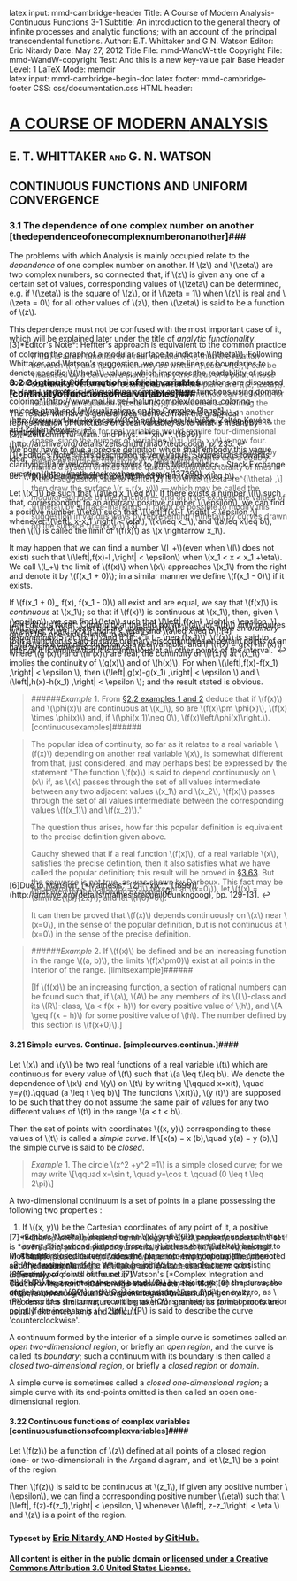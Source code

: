 latex input:	mmd-cambridge-header
Title:	A Course of Modern Analysis-Continuous Functions 3-1
Subtitle:	An introduction to the general theory of
	infinite processes and analytic functions;
	with an account of the principal
	transcendental functions.
Author:	E.T. Whittaker and G.N. Watson
Editor:	Eric Nitardy
Date:	May 27, 2012
Title File:	mmd-WandW-title
Copyright File:	mmd-WandW-copyright
Test:	And this is a new key-value pair
Base Header Level:	1
LaTeX Mode:	memoir  
latex input:	mmd-cambridge-begin-doc 
latex footer:	mmd-cambridge-footer
CSS:	css/documentation.css
HTML header:	<script type="text/javascript"
	src="http://cdn.mathjax.org/mathjax/latest/MathJax.js?config=TeX-AMS_HTML"></script>
	<script type="text/javascript" src="js/showhide.js"></script>
	<script type="text/javascript" src="js/mathjaxend.js"></script>


<div id="header"><h1><a href="CMA00-FrontMN.html">A COURSE OF MODERN<span>&nbsp;</span>ANALYSIS</a></h1><h2>E. T. WHITTAKER <span style="font-size:65%;">AND</span> G.<span>&nbsp;</span>N.<span>&nbsp;</span>WATSON</h2></div>

<div markdown=1 id="content">
<div markdown=1 class="contenttext">

## CONTINUOUS FUNCTIONS AND UNIFORM CONVERGENCE ##

### 3.1 The dependence of one complex number on another [thedependenceofonecomplexnumberonanother]###

The problems with which Analysis is mainly occupied relate to the *dependence* of one complex number on another. If \\(z\\) and \\(\zeta\\) are two complex numbers, so connected that, if \\(z\\) is given any one of a certain set of values, corresponding values of \\(\zeta\\) can be determined, e.g. if \\(\zeta\\) is the square of \\(z\\), or if \\(\zeta = 1\\) when \\(z\\) is real and \\(\zeta = 0\\) for all other values of \\(z\\), then \\(\zeta\\) is said to be a function of \\(z\\). 

This dependence must not be confused with the most important case of it, which will be explained later under the title of *analytic functionality*. 

>If \\(f\\) is a real function of a real variable \\(z\\), then the relation between \\(f\\) and \\(z\\), which may be written
>\\[\zeta =f(z),\\]
>can be visualised by a curve in a plane, namely the locus of a point whose coordinates referred to rectangular axes in the plane are \\((z, \zeta)\\). No such simple and convenient geometrical method can be found for visualising an equation
>\\[\zeta =f(z),\\]
>considered as defining the dependence of one complex number \\(\zeta=\xi+i\eta\\) on another complex number \\(z=x+iy\\). A representation strictly analogous to the one already given for real variables would require four-dimensional space, since the number of variables \\(\xi, \eta, x,y\\) is now four.
>
>One suggestion (made by Lie and Weierstrass) is to use a doubly-manifold system of lines in the quadruply-manifold totality of lines in three-dimensional space.<a class="marginmark" onClick="toggleHide('mn:1,-5');">&#91;1&#93;</a>

</div>



<div markdown=1 class="marginnotes" id="mn:1,-5" style="margin-top: -5em; margin-bottom: -5em;"><a class="marginmark">&#91;1&#93;</a>*Editor's Note*: This description is very vague. Suggestions towards clarifying it are welcome as answers to [this Mathematics - Stack Exchange question](http://math.stackexchange.com/q/137290).<a onClick="hideIt('mn:1,-5')" title="hide margin note" class="reversefootnote">&#160;&#8617;</a>

</div>



<div markdown=1 class="contenttext">

>Another suggestion is to represent \\(\xi\\) and \\(\eta\\); separately by means of surfaces
>\\[\xi=\xi(x,y), \; \eta=\eta(x,y).\\] 
>
>A third suggestion, due to Heffter<a class="marginmark" onClick="toggleHide('mn:2,-14');">&#91;2&#93;</a> is to write 
>\\[\zeta=re^{i\theta} ,\\]
>then draw the surface \\(r = r(x, y)\\) — which may be called the *modular-surface* of the function — and on it to- express the values of \\(\theta\\) by surface-markings. It might be possible to modify this suggestion in various ways by representing \\(\theta\\) by curves drawn on the surface \\(r=r(x,y)\\).<a class="marginmark" onClick="toggleHide('mn:3,-9');">&#91;3&#93;</a>

</div>



<div markdown=1 class="marginnotes" id="mn:2,-14" style="margin-top: -14em; margin-bottom: -14em;"><a class="marginmark">&#91;2&#93;</a>[*Zeitschrift f&uuml;r Math. und Phys.* **xliv**. (1899)](http://archive.org/details/zeitschriftfrma07teubgoog), p. 235.<a onClick="hideIt('mn:2,-14')" title="hide margin note" class="reversefootnote">&#160;&#8617;</a>

</div>



<div markdown=1 class="contenttext">

</div>



<div markdown=1 class="marginnotes" id="mn:3,-9" style="margin-top: -9em; margin-bottom: -9em;"><a class="marginmark">&#91;3&#93;</a>*Editor's Note*: Heffter's approach is equivalent to the common practice of coloring the graph of a modular surface to indicate \\(\theta\\). Following Whittaker and Watson's suggestion, we can use lines or boundaries to denote specific \\(\theta\\) values, which improves the readability of such colored graphs. Other ways of visualizing complex functions are discussed in Hans Lundmark's  [*Visualizing complex analytic functions using domain coloring*](http://www.mai.liu.se/~halun/complex/domain_coloring-unicode.html) and [*Visualizations on the Complex Plane*](http://zeus.nyf.hu/~kovacsz/VOCP.pdf) by Jan Hubi&ccaron;ka, Zoltán Kovács, and Zoltán Kovács. <a onClick="hideIt('mn:3,-9')" title="hide margin note" class="reversefootnote">&#160;&#8617;</a>

</div>



<div markdown=1 class="contenttext">


### 3.2 Continuity of functions of real variables [continuityoffunctionsofrealvariables]###

The reader will have a general idea (derived from the graphical representation of functions of a real variable) as to what is meant by continuity. 

We now have to give a precise definition which shall embody this vague idea. 

Let \\(f(x)\\) be a function of \\(x\\) defined when \\(a\leq x\leq b\\). 

Let \\(x_1\\) be such that \\(a\leq x_1\leq b\\). If there exists a number \\(l\\) such that, corresponding to an arbitrary positive number \\(\epsilon\\), we can find a positive number \\(\eta\\) such that
\\[\left|\,f(x)-l \,\right| < \epsilon ,\\]
whenever \\(\left|\, x-x_1  \right| < \eta\\), \\(x\neq x_1\\), and \\(a\leq x\leq b\\), then \\(l\\) is called the limit of \\(f(x)\\) as \\(x \rightarrow x_1\\).

It may happen that we can find a number \\(l_+\\)(even when \\(l\\) does not exist) such that \\(\left|\,f(x)-l \,\right| < \epsilon\\) when \\(x_1 < x < x_1 +\eta\\). We call \\(l_+\\) the limit of \\(f(x)\\) when \\(x\\) approaches \\(x_1\\) from the right and denote it by \\(f(x_1 + 0)\\); in a similar 
manner we define \\(f(x_1 - 0)\\) if it exists. 


If \\(f(x_1 + 0),\, f(x), f(x_1 - 0)\\)  all exist and are equal, we say that \\(f(x)\\) is 
*continuous* at \\(x_1\\); so that if \\(f(x)\\) is 
continuous at \\(x_1\\), then, given \\(\epsilon\\), we can find \\(\eta\\) such that 
\\[\left|\,f(x)-l \,\right| < \epsilon ,\\]
whenever \\(\left|\, x-x_1  \right| < \eta\\) and \\(a\leq x\leq b\\).<a class="marginmark" onClick="toggleHide('mn:4,-3');">&#91;4&#93;</a> 

</div>



<div markdown=1 class="marginnotes" id="mn:4,-3" style="margin-top: -3em; margin-bottom: -3em;"><a class="marginmark">&#91;4&#93;</a>*Editor's Note*: Continuity at the end points \\(a\\) or \\(b\\) only requires one of the one-sided limits to exist.<a onClick="hideIt('mn:4,-3')" title="hide margin note" class="reversefootnote">&#160;&#8617;</a>

</div>



<div markdown=1 class="contenttext">

If \\(l_+\\) and \\(l_-\\) exist but are unequal,\\(f(x)\\) is said to have an *ordinary 
discontinuity*<a class="marginmark" onClick="toggleHide('mn:5,-3');">&#91;5&#93;</a> at \\(x_1\\); and if  \\(l_+ = l_- \neq f(x_1)\\), \\(f(x)\\) is said to have a *removable 
discontinuity* at \\(x_1\\).

</div>



<div markdown=1 class="marginnotes" id="mn:5,-3" style="margin-top: -3em; margin-bottom: -3em;"><a class="marginmark">&#91;5&#93;</a>If a function is said to have ordinary discontinuities at certain points of an interval it is implied that it is continuous at all other points of the interval. <a onClick="hideIt('mn:5,-3')" title="hide margin note" class="reversefootnote">&#160;&#8617;</a>

</div>



<div markdown=1 class="contenttext">

If \\(f(x)\\) is a complex function of a real variable, and if \\(f(x) = g(x)+ih (x)\\) 
where \\(g (x)\\) and \\(h (x)\\) are real, the continuity of \\(f(x)\\) at \\(x_1\\) implies the continuity of \\(g(x)\\) and of \\(h(x)\\). For when \\(\left|\,f(x)-f(x_1) \,\right| < \epsilon \\), then \\(\left|\,g(x)-g(x_1) \,\right| < \epsilon \\)
and \\(\left|\,h(x)-h(x_1) \,\right| < \epsilon \\); and the result stated is obvious. 

>######*Example* 1. From [&#167;2.2 examples 1 and 2](CMA02-1-LimitsMN.html#monotonicex1) deduce that if \\(f(x)\\) and \\(\phi(x)\\) are continuous at \\(x_1\\), so are \\(f(x)\pm \phi(x)\\),  \\(f(x) \times \phi(x)\\) and, if \\(\phi(x_1)\neq 0\\), \\(f(x)\left/\phi(x)\right.\\). [continuousexamples]######


>The popular idea of continuity, so far as it relates to a real variable \\(f(x)\\) depending on another real variable \\(x\\), is somewhat different from that, just considered, and may perhaps best be expressed by the statement "The function \\(f(x)\\) is said to depend continuously on \\(x\\) if, as \\(x\\) passes through the set of all values intermediate between any two adjacent values \\(x_1\\) and \\(x_2\\), \\(f(x)\\)  passes through the set of all values intermediate between the corresponding values \\(f(x_1)\\) and \\(f(x_2)\\)."
>
>The question thus arises, how far this popular definition is equivalent to the precise definition given above.
>
>Cauchy shewed that if a real function \\(f(x)\\), of a real variable \\(x\\), satisfies the precise definition, then it also satisfies what we have called the popular definition; this result will be proved in [&#167;3.63](CMA03-3-Heine-BorelMN.html#arealfunctionofarealvariablecontinuousinaclosedintervalattainsallvaluesbetweenitsupperandlowerbounds.). But the converse is not true, as was shewn by Darboux. This fact may be illustrated by the following example.<a class="marginmark" onClick="toggleHide('mn:6,-3');">&#91;6&#93;</a>

</div>



<div markdown=1 class="marginnotes" id="mn:6,-3" style="margin-top: -3em; margin-bottom: -3em;"><a class="marginmark">&#91;6&#93;</a>Due to Mansion, [*Mathesis*, (2) **xix**. (1899)](http://archive.org/details/mathesisrecueil06unkngoog), pp. 129-131.<a onClick="hideIt('mn:6,-3')" title="hide margin note" class="reversefootnote">&#160;&#8617;</a>

</div>



<div markdown=1 class="contenttext">

>Between \\(x= - 1\\) and \\(x = +1\\) (except at \\(x=0\\)), let \\(f(x) = \sin\frac{\pi}{2x}\\); and let \\(f(0)=0\\). 
>
>It can then be proved that \\(f(x)\\)  depends continuously on \\(x\\) near \\(x=0\\), in the sense of the popular definition, but is not continuous at \\(x=0\\) in the sense of the precise definition. 

>######*Example* 2. If \\(f(x)\\) be defined and be an increasing function in the range \\((a, b)\\), the limits \\(f(x\pm0)\\) exist at all points in the interior of the range. [limitsexample]######
>
>[If \\(f(x)\\) be an increasing function, a section of rational numbers can be found such that, if \\(a\\), \\(A\\) be any members of its \\(L\\)-class and its \\(R\\)-class, \\(a < f(x + h)\\) for every positive value of \\(h\\), and \\(A \geq f(x + h)\\) for some positive value of \\(h\\). The number defined by this section is \\(f(x+0)\\).] 


#### 3.21 Simple curves. Continua. [simplecurves.continua.]####

Let \\(x\\) and \\(y\\) be two real functions of a real variable \\(t\\) which are continuous 
for every value of \\(t\\) such that \\(a \leq t\leq b\\). We denote the dependence of \\(x\\) and \\(y\\) 
on \\(t\\) by writing 
\\[\qquad x=x(t), \quad y=y(t).\qquad (a \leq t \leq b)\\]
The functions \\(x(t)\\), \\(y (t)\\) are supposed to be such that they do not assume the same pair of values for any two different values of \\(t\\)  in the range \\(a < t < b\\). 

Then the set of points with coordinates \\((x, y)\\) corresponding to these values 
of \\(t\\)  is called a *simple curve*. If 
\\[x(a) = x (b),\quad y(a) = y (b),\\] 
the simple curve is said to be *closed*. 

>*Example* 1. The circle \\(x^2 +y^2 =1\\) is a simple closed curve; for we may write
>\\[\qquad x=\sin t, \quad y=\cos t. \qquad (0 \leq t \leq 2\pi)\\]

A two-dimensional continuum is a set of points in a plane possessing the 
following two properties : 

1. If \\((x, y)\\) be the Cartesian coordinates of any point of it, a positive number \\(\delta\\) (depending on \\(x\\) and \\(y\\)) can be found such that every point whose distance from (x, y) is less than \\(\delta\\) belongs to the set. 
2. Any two points of the set can be joined by a simple curve consisting entirely of points of the set.<a class="marginmark" onClick="toggleHide('mn:7,-7');">&#91;7&#93;</a> 

</div>



<div markdown=1 class="marginnotes" id="mn:7,-7" style="margin-top: -7em; margin-bottom: -7em;"><a class="marginmark">&#91;7&#93;</a>*Editor's Note*: In modern terminology, the first property asserts the set is *open*. The second property asserts that the set is *path-connected*. Most authors use the term *domain* for a non-empty open path-connected set of complex numbers. Whittaker and Watson use that term a bit differently.<a onClick="hideIt('mn:7,-7')" title="hide margin note" class="reversefootnote">&#160;&#8617;</a>

</div>



<div markdown=1 class="contenttext">

>Example. The points for which \\(x^2+y^2 < 1\\) form a continuum. For if P be any point inside the unit circle such that \\(OP=r < 1\\), we may take \\(\delta=1— r\\); and any two points inside the circle may be joined by a straight line lying wholly inside the circle. 

The following two theorems will be assumed in this work;<a class="marginmark" onClick="toggleHide('mn:8,-7');">&#91;8&#93;</a> simple cases of them appear obvious from geometrical intuitions and, generally, theorems of a similar nature will be taken for granted, as formal proofs are usually extremely long and difficult. 

</div>



<div markdown=1 class="marginnotes" id="mn:8,-7" style="margin-top: -7em; margin-bottom: -7em;"><a class="marginmark">&#91;8&#93;</a>Formal proofs will be found in Watson's [*Complex Integration and Cauchy's Theorem.* (Cambridge Math. Tracts, No. 15.)](http://archive.org/details/complexintegrat00watsrich)<a onClick="hideIt('mn:8,-7')" title="hide margin note" class="reversefootnote">&#160;&#8617;</a>

</div>



<div markdown=1 class="contenttext">

(I) A simple closed curve divides the plane into two continua (the 'interior' and the 'exterior'). 

(II) If \\(P\\) be a point on the curve and \\(Q\\) be a point not on the curve, the angle between \\(QP\\) and \\(Ox\\) increases by \\(\pm 2\pi\\) or by zero, as \\(P\\) describes the curve, according as \\(Q\\) is an interior point or an exterior point. If the increase is \\(+ 2\pi\\), \\(P\\) is said to describe the curve 'counterclockwise'. 

A continuum formed by the interior of a simple curve is sometimes called an *open two-dimensional region*, or briefly an *open region*, and the curve is called its *boundary*; such a continuum with its boundary is then called a 
*closed two-dimensional region*, or briefly a *closed region* or *domain*. 

A simple curve is sometimes called a *closed one-dimensional region*; a simple curve with its end-points omitted is then called an open one-dimensional region. 

#### 3.22 Continuous functions of complex variables [continuousfunctionsofcomplexvariables]####

Let \\(f(z)\\) be a function of \\(z\\) defined at all points of a closed region (one- or two-dimensional) in the Argand diagram, and let \\(z_1\\) be a point of the region. 

Then \\(f(z)\\)  is said to be continuous at \\(z_1\\), if given any positive number \\(\epsilon\\), we can find a corresponding positive number \\(\eta\\) such that 
\\[\left|\, f(z)-f(z_1)\,\right| < \epsilon, \\]
whenever \\(\left|\, z-z_1\right| < \eta \\) and \\(z\\) is a point of the region. 


</div>

</div>





<div id="footer">
<h3><span style="font-size:85%;">Typeset by </span><a href="../index.html" target="_blank">Eric Nitardy </a> <span style="font-size:85%;">AND Hosted by </span><a href="https://github.com/" target="_blank"> GitHub.</a></h3>
<h4>All content is either in the public domain or <a href="http://creativecommons.org/licenses/by/3.0/us/" target="_blank">licensed under a Creative Commons Attribution 3.0 United States License.</a></h4>
</div>



<div id="navunicont" class="navigation" style="visibility:hidden;" >
<h2 id="contents">Contents</h2>
<ul>
<li class="part"><a onClick="hideIt('navunicont');showIt('navfront');">FRONTMATTER</a>
  <ul>
    <li><a href="CMA00-FrontMN.html#contents">Table of Contents</a></li>
  </ul>
</li>
<li class="part"><a onClick="hideIt('navunicont');showIt('navprocesses');">PROCESSES OF ANALYSIS</a>
  <ul>
    <li class="more"><a onClick="hideIt('navunicont');showIt('navprocesses');"> more . . . </a></li>
    <li><a href="CMA02-1-LimitsMN.html#thetheoryofconvergence">The Theory of Convergence</a></li>
    <li><a href="#continuousfunctionsanduniformconvergence">Continuity and Uniform Convergence</a>
      <ul>
        <li  class="current"><a href="#thedependenceofonecomplexnumberonanother">Functions of a Complex Variable</a></li>
        <li  class="current"><a href="#continuityoffunctionsofrealvariables">Continuity of Functions of Real Variables</a></li>
	<li><a href="CMA03-2-UniformityMN.html#convergenceofaninfiniteseries">Uniformity of Convergence</a></li>
	<li><a href="CMA03-2-UniformityMN.html#discussionofaparticulardoubleseries.">A Particular Double Series</a></li>
	<li><a href="CMA03-3-Heine-BorelMN.html#theconceptofuniformity.">The Concept of Uniformity</a></li>
	<li><a href="CMA03-3-Heine-BorelMN.html#themodifiedheine-boreltheorem.">The Modified Heine-Borel Theorem</a></li>
	<li><a href="CMA03-4-PowerSeriesMN.html#3.7uniformityofconvergenceofpowerseries.">Uniform Convergence of Power Series</a></li>
       <li><a href="CMA03-4-PowerSeriesMN.html#references.">References</a></li>
        <li><a href="CMA03-4-PowerSeriesMN.html#miscellaneousexamples.">Miscellaneous Examples</a></li>
      </ul>
    </li>
    <li><a href="whereOwhere.html">The Theory of Riemann Integration</a></li>
    <li class="more"><a onClick="hideIt('navunicont');showIt('navprocesses');"> more . . . </a></li>
  </ul>
</li>
<li class="part"><a onClick="hideIt('navunicont');showIt('navtranscendental');">THE TRANSCENDENTAL FUNCTIONS</a></li>
<li class="part"><a onClick="hideIt('navunicont');showIt('navback');">BACKMATTER</a></li>
</ul>
</div>


<div id="navfront" class="navigation" style="visibility:hidden;" >
<h2 id="contents">Contents</h2>
<ul>
<li class="part"><a>FRONTMATTER</a>
  <ul>
    <li><a href="CMA00-FrontMN.html#acourseof">Title Page</a></li>
    <li><a href="CMA00-FrontMN.html#cambridgeuniversitypress">Copyright</a></li>
    <li><a href="CMA00-FrontMN.html#preface">Preface</a></li>
    <li><a href="CMA00-FrontMN.html#editorsnote">Editor&#8217;s Note</a></li>
    <li class="toc"><a href="CMA00-FrontMN.html#contents">Table of Contents</a></li>
  </ul>
</li>
<li class="part"><a onClick="hideIt('navfront');showIt('navprocesses');">PROCESSES OF ANALYSIS</a>  
<ul>
    <li class="more current"><a onClick="showIt('navunicont');hideIt('navfront');"> you are here . . . </a></li>
  </ul>
</li>
<li class="part"><a onClick="hideIt('navfront');showIt('navtranscendental');">THE TRANSCENDENTAL FUNCTIONS</a></li>
<li class="part"><a onClick="hideIt('navfront');showIt('navback');">BACKMATTER</a></li>
</ul>
</div>


<div id="navprocesses" class="navigation" style="visibility:hidden;" >
<h2 id="contents">Contents</h2>
<ul>
<li class="part"><a onClick="showIt('navfront');hideIt('navprocesses');">FRONTMATTER</a></li>
<li class="part"><a>PROCESSES OF ANALYSIS</a>
  <ul >
    <li><a href="CMA01-ComplexMN.html">Complex Numbers</a></li>
    <li><a href="CMA02-1-LimitsMN.html">The Theory of Convergence</a></li>
     <li class="current"><a href="#" onClick="showIt('navunicont');hideIt('navprocesses');">Continuity and Uniform Convergence</a></li>
     <li><a href="whereOwhere.html">The Theory of Riemann Integration</a></li>
     <li class="notdone"><a href="whereOwhere.html">The Properties of Analytic Functions</a></li>
     <li class="notdone"><a href="whereOwhere.html">The Theory of Residues</a></li>
     <li class="notdone"><a href="whereOwhere.html">Expanding Functions in Infinite Series</a></li>
     <li class="notdone"><a href="whereOwhere.html">Asymptotic Expansions and Summability</a></li>
     <li class="notdone"><a href="whereOwhere.html">Fourier Series &amp; Trigonometrical Series</a></li>
     <li class="notdone"><a href="whereOwhere.html">Linear Differential Equations</a></li>
     <li class="notdone"><a href="whereOwhere.html">Integral Equations</a></li>
  </ul>
</li>
<li class="part"><a onClick="hideIt('navprocesses');showIt('navtranscendental');">THE TRANSCENDENTAL FUNCTIONS</a></li>
<li class="part"><a onClick="hideIt('navprocesses');showIt('navback');">BACKMATTER</a></li>
</ul>
</div>


<div id="navtranscendental" class="navigation" style="visibility:hidden;" >
<h2 id="contents">Contents</h2>
<ul>
<li class="part"><a onClick="showIt('navfront');hideIt('navtranscendental');">FRONTMATTER</a></li>
<li class="part"><a onClick="showIt('navprocesses');hideIt('navtranscendental');">PROCESSES OF ANALYSIS</a> 
<ul>
    <li class="more current"><a onClick="showIt('navunicont');hideIt('navtranscendental');"> you are here . . . </a></li>
  </ul>
</li>
<li class="part"><a>THE TRANSCENDENTAL FUNCTIONS</a>
  <ul>
    <li class="notdone"><a href="whereOwhere.html">The Gamma Function</a></li>
    <li class="notdone"><a href="whereOwhere.html">The Zeta Function</a></li>
    <li class="notdone"><a href="whereOwhere.html">The Hypergeometric Function</a></li>
    <li class="notdone"><a href="whereOwhere.html">Legendre Functions</a></li>
    <li class="notdone"><a href="whereOwhere.html">The Confluent Hypergeometric Function</a></li>
    <li class="notdone"><a href="whereOwhere.html">Bessel Functions</a></li>
    <li class="notdone"><a href="whereOwhere.html">The Equations of Mathematical Physics</a></li>
    <li class="notdone"><a href="whereOwhere.html">Mathieu Functions</a></li>
    <li class="notdone"><a href="whereOwhere.html">Elliptic &amp; Weierstrassian Functions</a></li>
    <li class="notdone"><a href="whereOwhere.html">The Theta Functions</a></li>
    <li class="notdone"><a href="whereOwhere.html">The Jacobian Elliptic Functions</a></li>
    <li class="notdone"><a href="whereOwhere.html">Ellipsoidal Harmonics &amp; Lam&eacute;&#8217;s Equation</a></li> 
  </ul>
  </li>
<li class="part"><a onClick="hideIt('navtranscendental');showIt('navback');">BACKMATTER</a></li>
</ul>
</div>


<div id="navback" class="navigation" style="visibility:hidden;" >
<h2 id="contents">Contents</h2>
<ul>
<li class="part"><a onClick="showIt('navfront');hideIt('navback');">FRONTMATTER</a></li>
<li class="part"><a onClick="showIt('navprocesses');hideIt('navback');">PROCESSES OF ANALYSIS</a>  
<ul>
    <li class="more current"><a onClick="showIt('navunicont');hideIt('navback');"> you are here . . . </a></li>
  </ul>
</li>
<li class="part"><a onClick="showIt('navtranscendental');hideIt('navback');">THE TRANSCENDENTAL FUNCTIONS</a></li>
<li class="part"><a>BACKMATTER</a>
  <ul >
    <li ><a href="whereOwhere.html">Appendix</a></li>
    <li ><a href="whereOwhere.html">Authors Quoted</a></li>
  </ul>
</li>
</ul>
</div>



<div id="navfixedleft" class="fixedBleft">
<p><a href="CMA02-4-ProductsMN.html">&#x25C0;</a></p>
</div>

<div id="navfixedrightempty" class="fixedBright" style="visibility: visible;">
<p><a onClick="showIt('navunicont');hideIt('navfront');hideIt('navprocesses');hideIt('navtranscendental');hideIt('navback');showIt('navfixedrightlist');hideIt('navfixedrightempty');" style="float: left;">&#x25A4;</a> <a href="CMA03-2-UniformityMN.html" style="float: right;">&#x25B6;</a></p>
</div>

<div  id="navfixedrightlist" class="fixedBright" style="visibility: hidden;">
<p><a onClick="hideIt('navunicont');hideIt('navfront');hideIt('navprocesses');hideIt('navtranscendental');hideIt('navback');hideIt('navfixedrightlist');showIt('navfixedrightempty');" style="float: left;">&#x25A2;</a> <a href="CMA03-2-UniformityMN.html" style="float: right;">&#x25B6;	</a></p>
</div>
